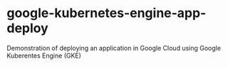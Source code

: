 # google-kubernetes-engine-app-deploy

Demonstration of deploying an application in Google Cloud using Google Kuberentes Engine (GKE)
